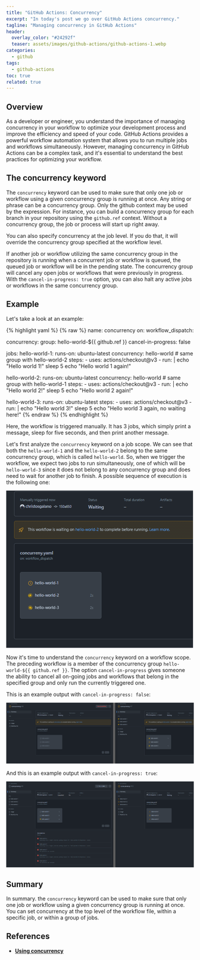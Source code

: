 ```yaml
---
title: "GitHub Actions: Concurrency"
excerpt: "In today's post we go over GitHub Actions concurrency."
tagline: "Managing concurrency in GitHub Actions"
header:
  overlay_color: "#24292f"
  teaser: assets/images/github-actions/github-actions-1.webp
categories:
  - github
tags:
  - github-actions
toc: true
related: true
---
```


## Overview

As a developer or engineer, you understand the importance of managing concurrency in your workflow to optimize your development process and improve the efficiency and speed of your code. GitHub Actions provides a powerful workflow automation system that allows you to run multiple jobs and workflows simultaneously. However, managing concurrency in GitHub Actions can be a complex task, and it's essential to understand the best practices for optimizing your workflow.

## The concurrency keyword

The `concurrency` keyword can be used to make sure that only one job or workflow using a given concurrency group is running at once. Any string or phrase can be a concurrency group. Only the github context may be used by the expression. For instance, you can build a concurrency group for each branch in your repository using the `github.ref` context. Without a concurrency group, the job or process will start up right away.

You can also specify concurrency at the job level. If you do that, it will override the concurrency group specified at the workflow level.

If another job or workflow utilizing the same concurrency group in the repository is running when a concurrent job or workflow is queued, the queued job or workflow will be in the pending state. The concurrency group will cancel any open jobs or workflows that were previously in progress. With the `cancel-in-progress: true` option, you can also halt any active jobs or workflows in the same concurrency group.

## Example

Let's take a look at an example:

{% highlight yaml %}
{% raw %}
name: concurrency
on:
  workflow_dispatch:

concurrency:
  group: hello-world-${{ github.ref }}
  cancel-in-progress: false

jobs:
  hello-world-1:
    runs-on: ubuntu-latest
    concurrency: hello-world # same group with hello-world-2
    steps:
      - uses: actions/checkout@v3
      - run: |
          echo "Hello world 1!"
          sleep 5
          echo "Hello world 1 again!"

  hello-world-2:
    runs-on: ubuntu-latest
    concurrency: hello-world # same group with hello-world-1
    steps:
      - uses: actions/checkout@v3
      - run: |
          echo "Hello world 2!"
          sleep 5
          echo "Hello world 2 again!"

  hello-world-3:
    runs-on: ubuntu-latest
    steps:
      - uses: actions/checkout@v3
      - run: |
          echo "Hello world 3!"
          sleep 5
          echo "Hello world 3 again, no waiting here!"
{% endraw %}
{% endhighlight %}

Here, the workflow is triggered manually. It has 3 jobs, which simply print a message, sleep for five seconds, and then print another message.

Let's first analyze the `concurrency` keyword on a job scope. We can see that both the `hello-world-1` and the `hello-world-2` belong to the same concurrency group, which is called `hello-world`. So, when we trigger the workflow, we expect two jobs to run simultaneously, one of which will be `hello-world-3` since it does not belong to any concurrency group and does need to wait for another job to finish. A possible sequence of execution is the following one:

![concurrency-job-scope](/assets/images/github-actions/concurrency-job-scope.webp)

Now it's time to understand the `concurrency` keyword on a workflow scope. The preceding workflow is a member of the concurrency group `hello-world-${{ github.ref }}`. The option `cancel-in-progress` gives someone the ability to cancel all on-going jobs and workflows that belong in the specified group and only run the currently triggered one.

This is an example output with `cancel-in-progress: false`:

![concurrency-workflow-scope-no-cancel](/assets/images/github-actions/concurrency-workflow-scope-no-cancel.webp)

And this is an example output with `cancel-in-progress: true`:

![concurrency-workflow-scope-with-cancel](/assets/images/github-actions/concurrency-workflow-scope-with-cancel.webp)

## Summary

In summary. the `concurrency` keyword can be used to make sure that only one job or workflow using a given concurrency group is running at once. You can  set concurrency at the top level of the workflow file, within a specific job, or within a group of jobs.

## References

- [**Using concurrency**](https://docs.github.com/en/actions/using-jobs/using-concurrency)
